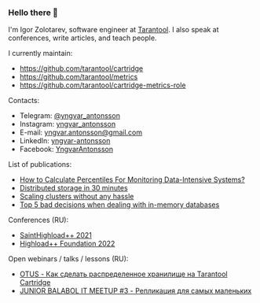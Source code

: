 ### Hello there 👋

I'm Igor Zolotarev, software engineer at [Tarantool](https://www.tarantool.io/). I also speak at conferences, write articles, and teach people.

I currently maintain:
- https://github.com/tarantool/cartridge
- https://github.com/tarantool/metrics
- https://github.com/tarantool/cartridge-metrics-role

Contacts:
- Telegram: [@yngvar_antonsson](https://t.me/yngvar_antonsson)
- Instagram: [yngvar_antonsson](https://instagram.com/yngvar_antonsson)
- E-mail: yngvar.antonsson@gmail.com
- LinkedIn: [yngvar-antonsson](https://www.linkedin.com/in/yngvar-antonsson/)
- Facebook: [YngvarAntonsson](https://www.facebook.com/YngvarAntonsson/)

List of publications:

- [How to Calculate Percentiles For Monitoring Data-Intensive Systems?](https://www.geeksforgeeks.org/how-to-calculate-percentiles-for-monitoring-data-intensive-systems/)
- [Distributed storage in 30 minutes](https://dev.to/tarantool/distributed-storage-in-30-minutes-1a9f)
- [Scaling clusters without any hassle](https://dev.to/tarantool/scaling-clusters-without-any-hassle-46in)
- [Top 5 bad decisions when dealing with in-memory databases](https://medium.com/@tarantool/top-5-bad-decisions-when-dealing-with-in-memory-databases-4b2d1fe39317)

Conferences (RU):
- [SaintHighload++ 2021](https://www.youtube.com/watch?v=6MJtIZd1E60)
- [Highload++ Foundation 2022](https://www.youtube.com/watch?v=-FBKkyt1NJ0)

Open webinars / talks / lessons (RU):
- [OTUS - Как сделать распределенное хранилище на Tarantool Cartridge](https://www.youtube.com/watch?v=gDNFfqz7jLM)
- [JUNIOR BALABOL IT MEETUP #3 - Репликация для самых маленьких](https://www.youtube.com/live/y4P73kgmVBE?t=5870&si=2BCeh-8r8VZ4jisb)
